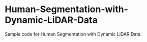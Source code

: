 # Human-Segmentation-with-Dynamic-LiDAR-Data
Sample code for Human Segmentation with Dynamic LiDAR Data.